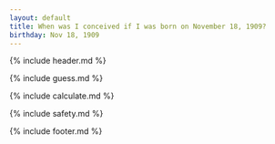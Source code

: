 ```yaml
---
layout: default
title: When was I conceived if I was born on November 18, 1909?
birthday: Nov 18, 1909
---
```


{% include header.md %}

{% include guess.md %}

{% include calculate.md %}

{% include safety.md %}

{% include footer.md %}



